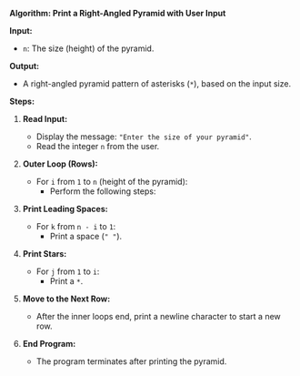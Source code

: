**Algorithm: Print a Right-Angled Pyramid with User Input**

**Input:**
- `n`: The size (height) of the pyramid.

**Output:**
- A right-angled pyramid pattern of asterisks (`*`), based on the input size.

**Steps:**

1. **Read Input:**
   - Display the message: `"Enter the size of your pyramid"`.
   - Read the integer `n` from the user.

2. **Outer Loop (Rows):**
   - For `i` from `1` to `n` (height of the pyramid):
     - Perform the following steps:

3. **Print Leading Spaces:**
   - For `k` from `n - i` to `1`:
     - Print a space (`" "`).

4. **Print Stars:**
   - For `j` from `1` to `i`:
     - Print a `*`.

5. **Move to the Next Row:**
   - After the inner loops end, print a newline character to start a new row.

6. **End Program:**
   - The program terminates after printing the pyramid.
